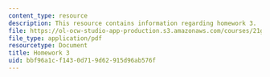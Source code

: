 ```yaml
---
content_type: resource
description: This resource contains information regarding homework 3.
file: https://ol-ocw-studio-app-production.s3.amazonaws.com/courses/21g-412-texts-topics-and-times-in-german-literature-fall-2009/bbf96a1cf1430d719d62915d96ab576f_MIT21G_412F09_hw03.pdf
file_type: application/pdf
resourcetype: Document
title: Homework 3
uid: bbf96a1c-f143-0d71-9d62-915d96ab576f
---
```

